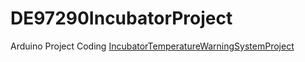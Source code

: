 # DE97290IncubatorProject
Arduino Project Coding
[IncubatorTemperatureWarningSystemProject](https://www.tinkercad.com/things/gEmyBmV41e6-incubator/editel)
